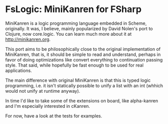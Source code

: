 # FsLogic: MiniKanren for FSharp

MiniKanren is a logic programming language embedded in Scheme, originally. It was, I believe, mainly popularized 
by David Nolen's port to Clojure, now core.logic. You can learn much more about it at http://minikanren.org.

This port aims to be philosophically close to the original implementation of MiniKanren, that is, it should be simple to read
and understand, perhaps in favor of doing optimizations like convert everything to continuation passing style. That said, 
while hopefully be fast enough to be used for real applications.

The main difference with original MiniKanren is that this is typed logic programming, i.e. it isn't statically possible to unify
a list with an int (whhich would not unify at runtime anyway).

In time I'd like to take some of the extensions on board, like alpha-kanren and I'm especially interested in cKanren.

For now, have a look at the tests for examples.
